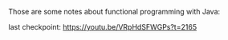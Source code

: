 Those are some notes about functional programming with Java:


last checkpoint:
https://youtu.be/VRpHdSFWGPs?t=2165

